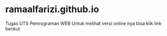 # ramaalfarizi.github.io
Tugas UTS Pemrograman WEB
Untuk melihat versi online nya bisa klik link berikut
